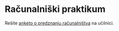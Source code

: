 # Računalniški praktikum
Rešite <a href="https://ucilnica.fmf.uni-lj.si/mod/feedback/view.php?id=32277">anketo o predznanju računalništva</a> na učilnici.
